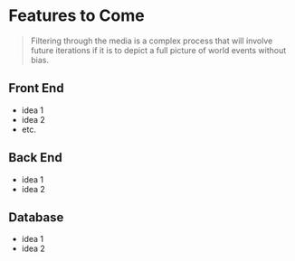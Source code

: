 # Features to Come

> Filtering through the media is a complex process that will involve future iterations if it is to depict a full picture of world events without bias.

## Front End

- idea 1
- idea 2
- etc.

## Back End

- idea 1
- idea 2

## Database

- idea 1
- idea 2
